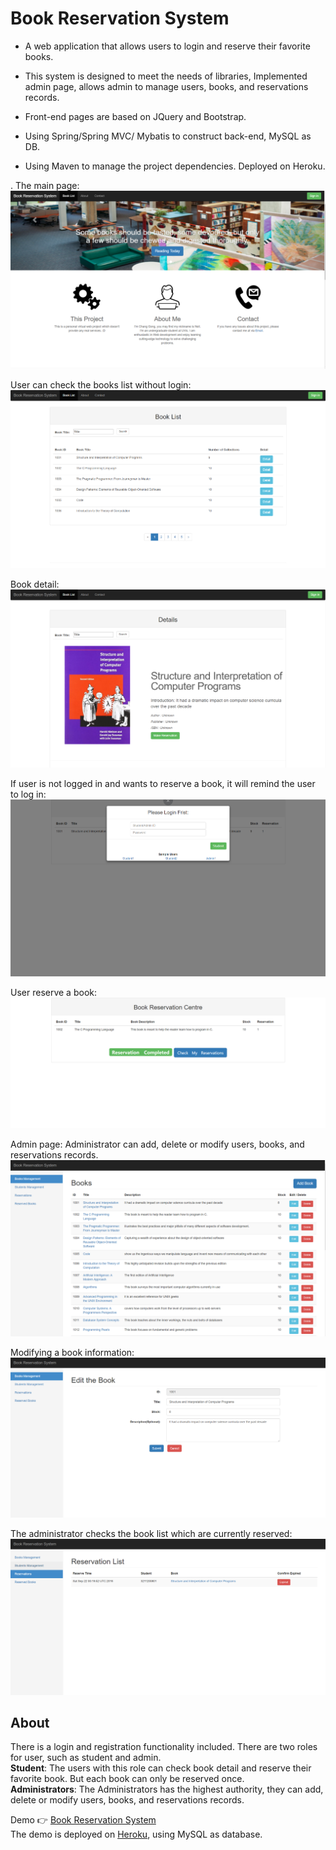 # Book Reservation System
-   A web application that allows users to login and reserve their favorite books.  
-  This system is designed to meet the needs of libraries, Implemented admin page, allows admin to manage users, books, and reservations records.  
    

-   Front-end pages are based on JQuery and Bootstrap.  
    
-   Using Spring/Spring MVC/ Mybatis to construct back-end, MySQL as DB.  
    
-   Using Maven to manage the project dependencies. Deployed on Heroku.

.
The main page:
![The main page](https://raw.githubusercontent.com/MikasaG/Book-Reservation-System/master/images/1.PNG)


User can check the books list without login:
![books list](https://raw.githubusercontent.com/MikasaG/Book-Reservation-System/master/images/2.PNG)

Book detail:
![Book detail](https://raw.githubusercontent.com/MikasaG/Book-Reservation-System/master/images/3.PNG)

If user is not logged in and wants to reserve a book, it will remind the user to log in:
![remind](https://raw.githubusercontent.com/MikasaG/Book-Reservation-System/master/images/4.PNG)

User reserve a book:
![User reserve a book](https://raw.githubusercontent.com/MikasaG/Book-Reservation-System/master/images/5.PNG)

Admin page:  Administrator can add, delete or modify users, books, and reservations records.  
![Admin page](https://raw.githubusercontent.com/MikasaG/Book-Reservation-System/master/images/6.PNG)

Modifying a book information:
![Modifying a book information](https://raw.githubusercontent.com/MikasaG/Book-Reservation-System/master/images/7.PNG)

The administrator checks the book list which are currently reserved:
![8](https://raw.githubusercontent.com/MikasaG/Book-Reservation-System/master/images/8.PNG)

## About

There is a login and registration functionality included. There are two roles for user, such as student and admin.  
**Student**: The users with this role can check book detail and reserve their favorite book. But each book can only be reserved once.<br/>
**Administrators**: The Administrators has the highest authority, they can add, delete or modify users, books, and reservations records.  

Demo  👉  [Book Reservation System](https://reserve-book.herokuapp.com/listBooks)  
The demo is deployed on  [Heroku](https://www.heroku.com/), using MySQL as database.
